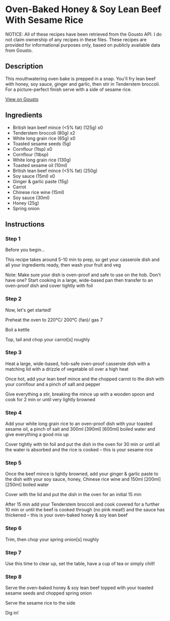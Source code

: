# Oven-Baked Honey & Soy Lean Beef With Sesame Rice

NOTICE: All of these recipes have been retrieved from the Gousto API. I do not claim ownership of any recipes in these files. These recipes are provided for informational purposes only, based on publicly available data from Gousto.

## Description

This mouthwatering oven bake is prepped in a snap. You'll fry lean beef with honey, soy sauce, ginger and garlic, then stir in Tenderstem broccoli. For a picture-perfect finish serve with a side of sesame rice. 

[View on Gousto](https://www.gousto.co.uk/recipes/cookbook/oven-baked-honey-soy-lean-beef-with-sesame-rice)

## Ingredients

- British lean beef mince (<5% fat) (125g) x0
- Tenderstem broccoli (80g) x2
- White long grain rice (65g) x0
- Toasted sesame seeds (5g)
- Cornflour (1tsp) x0
- Cornflour (1tbsp)
- White long grain rice (130g)
- Toasted sesame oil (10ml)
- British lean beef mince (<5% fat) (250g)
- Soy sauce (15ml) x0
- Ginger & garlic paste (15g)
- Carrot
- Chinese rice wine (15ml)
- Soy sauce (30ml)
- Honey (25g)
- Spring onion

## Instructions


### Step 1

Before you begin...

This recipe takes around 5-10 min to prep, so get your casserole dish and all your ingredients ready, then wash your fruit and veg

Note: Make sure your dish is oven-proof and safe to use on the hob. Don't have one? Start cooking in a large, wide-based pan then transfer to an oven-proof dish and cover tightly with foil


### Step 2

Now, let's get started!

Preheat the oven to 220°C/ 200°C (fan)/ gas 7

Boil a kettle

Top, tail and chop your carrot[s] roughly


### Step 3

Heat a large, wide-based, hob-safe oven-proof casserole dish with a matching lid with a drizzle of vegetable oil over a high heat

Once hot, add your lean beef mince and the chopped carrot to the dish with your cornflour and a pinch of salt and pepper

Give everything a stir, breaking the mince up with a wooden spoon and cook for 2 min or until very lightly browned


### Step 4

Add your white long grain rice to an oven-proof dish with your toasted sesame oil, a pinch of salt and 300ml <span class="text-purple">[390ml]</span> <span class="text-danger">[600ml]</span> boiled water and give everything a good mix up

Cover tightly with tin foil and put the dish in the oven for 30 min or until all the water is absorbed and the rice is cooked – this is your sesame rice


### Step 5

Once the beef mince is lightly browned, add your ginger & garlic paste to the dish with your soy sauce, honey, Chinese rice wine and 150ml <span class="text-purple">[200ml] </span><span class="text-danger">[250ml] </span>boiled water

Cover with the lid and put the dish in the oven for an initial 15 min

After 15 min add your Tenderstem broccoli and cook covered for a further 10 min or until the beef is cooked through (no pink meat!) and the sauce has thickened – this is your oven-baked honey & soy lean beef


### Step 6

Trim, then chop your spring onion[s] roughly


### Step 7

Use this time to clear up, set the table, have a cup of tea or simply chill!

### Step 8

Serve the oven-baked honey & soy lean beef topped with your toasted sesame seeds and chopped spring onion

Serve the sesame rice to the side

Dig in!

